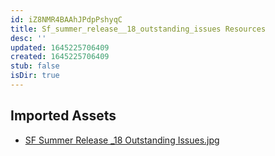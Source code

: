 ```yaml
---
id: iZ8NMR4BAAhJPdpPshyqC
title: Sf_summer_release__18_outstanding_issues Resources
desc: ''
updated: 1645225706409
created: 1645225706409
stub: false
isDir: true
---
```

## Imported Assets
- [SF Summer Release _18 Outstanding Issues.jpg](/assets/sf-summer-release-_18-outstanding-issues-zBrf8CsyK9W3.jpg)
